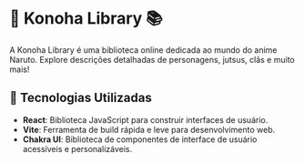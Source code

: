 # 🥷 Konoha Library 📚

A Konoha Library é uma biblioteca online dedicada ao mundo do anime Naruto. Explore descrições detalhadas de personagens, jutsus, clãs e muito mais!

## 🚀 Tecnologias Utilizadas

- **React**: Biblioteca JavaScript para construir interfaces de usuário.
- **Vite**: Ferramenta de build rápida e leve para desenvolvimento web.
- **Chakra UI**: Biblioteca de componentes de interface de usuário acessíveis e personalizáveis.
